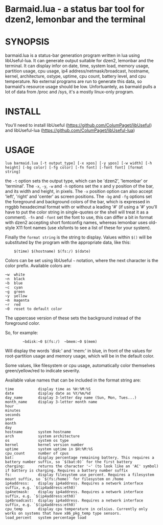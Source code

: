 Barmaid.lua - a status bar tool for dzen2, lemonbar and the terminal
====================================================================

SYNOPSIS
========

barmaid.lua is a status-bar generation program written in lua using libUseful-lua. It can generate output suitable for dzen2, lemonbar and the terminal. It can display infor on date, time, system load, memory usage, partition usage, cpu usage, ip4 address/netmask/broadcast, hostname, kernel, architecture, ostype, uptime, cpu count, battery level, and cpu temperature. No external programs are run to generate this data, so barmaid's resource usage should be low. Unfortuantely, as barmaid pulls a lot of data from /proc and /sys, it's a mostly linux-only program.

INSTALL
=======

You'll need to install libUseful (https://github.com/ColumPaget/libUseful) and libUseful-lua (https://github.com/ColumPaget/libUseful-lua) 

USAGE
======

```
lua barmaid.lua [-t output_type] [-x xpos] [-y ypos] [-w width] [-h height] [-bg color] [-fg color] [-fn font] [-font font] [format string]
```

the `-t` option sets the output type, which can be 'dzen2', 'lemonbar' or 'terminal'. The `-x`, `-y`, `-w` and `-h` options set the x and y position of the bar, and its width and height, in pixels. The `-x` position option can also accept 'left', 'right' and 'center' as screen positions. The `-bg` and `-fg` options set the foreground and background colors of the bar, which is expressed in rrggbb hexadecimal format with or without a leading '#' (if using a '#' you'll have to put the color string in single-quotes or the shell will treat it as a comment). `-fn` and `-font` set the font to use, this can differ a bit in format with dzen2 accepting short fontconfig names, whereas lemonbar uses old-style X11 font names (use xlsfonts to see a list of these for your system).

Finally the `format string` is the string to display. Values within `$()` will be substituted by the program with the appropriate data, like this:

```
	$(time) $(hostname) $(fs:/) $(date)
```

Colors can be set using libUseful `~` notation, where the next character is the color prefix. Available colors are:

```
~w  white
~n  black 
~b  blue
~c  cyan
~g  green
~y  yellow
~m  magenta
~r  red
~0  reset to default color
```
The uppercase version of these sets the background instead of the foreground color. 


So, for example:

```
		~bdisk:~0 $(fs:/)  ~bmem:~0 $(mem)
```

Will display the words 'disk:' and 'mem:' in blue, in front of the values for root-partition usage and memory usage, which will be in the default color.

Some values, like filesystem or cpu usage, automatically color themselves green/yellow/red to indicate severity.


Available value names that can be included in the format string are:

```
time           display time as %H:%M:%S
date           display date as %Y/%m/%d
day_name       display 3-letter day name (Sun, Mon, Tues...)
month_name     display 3-letter month name
hour        
minutes
seconds
year
month
day
hostname       system hostname
arch           system architecture
os             system os type
kernel         kernel version number
uptime         system uptime in $H:%M:%S
cpu_count      number of cpus
bat:           display percentage remaining battery. This requires a battery number suffix, so `$(bat:0)` for the first battery
charging:      returns the character '~' (to look like an 'AC' symbol) if battery is charging. Requires a battery number suffix
fs:            display filesystem use percent. Requires a filesystem mount suffix, so `$(fs:/home)` for filesystem on /home
ip4address:    display ip4address. Requires a network interface suffix, e.g. `$(ip4address:eth0)`
ip4netmask:    display ip4address. Requires a network interface suffix, e.g. `$(ip4address:eth0)`
ip4broadcast:  display ip4address. Requires a network interface suffix, e.g. `$(ip4address:eth0)`
cpu_temp       display cpu temperature in celsius. Currently only works on systems that have x86_pkg_temp type sensors.
load_percent   system percentage load

```
